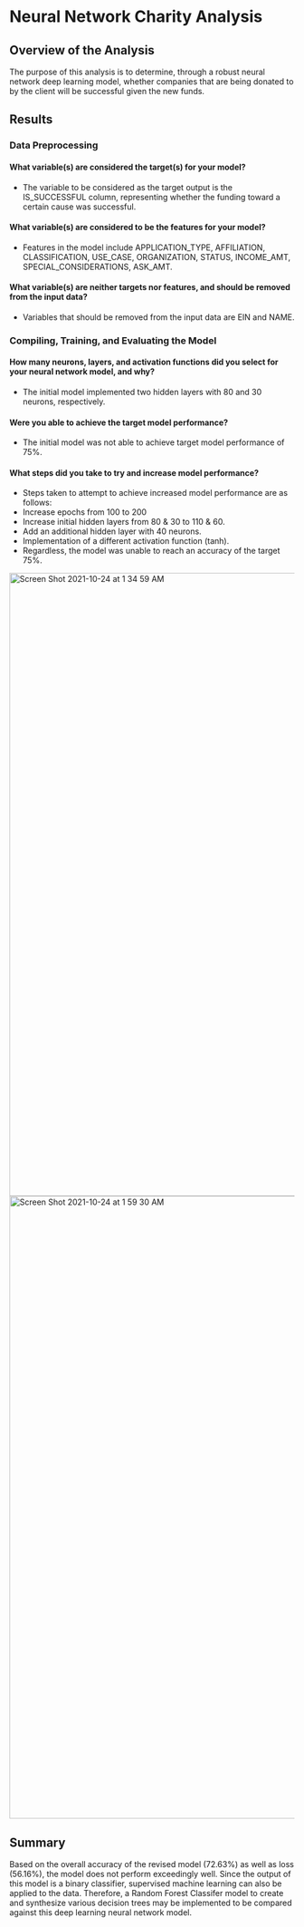 # Neural Network Charity Analysis
## Overview of the Analysis
The purpose of this analysis is to determine, through a robust neural network deep learning model, whether companies that are being donated to by the client will be successful given the new funds.

## Results
### Data Preprocessing
#### What variable(s) are considered the target(s) for your model?
- The variable to be considered as the target output is the IS_SUCCESSFUL column, representing whether the funding toward a certain cause was successful.
#### What variable(s) are considered to be the features for your model?
- Features in the model include APPLICATION_TYPE, AFFILIATION, CLASSIFICATION, USE_CASE, ORGANIZATION, STATUS, INCOME_AMT, SPECIAL_CONSIDERATIONS, ASK_AMT.
#### What variable(s) are neither targets nor features, and should be removed from the input data?
- Variables that should be removed from the input data are EIN and NAME.

### Compiling, Training, and Evaluating the Model
#### How many neurons, layers, and activation functions did you select for your neural network model, and why?
- The initial model implemented two hidden layers with 80 and 30 neurons, respectively.
#### Were you able to achieve the target model performance?
- The initial model was not able to achieve target model performance of 75%.
#### What steps did you take to try and increase model performance?
- Steps taken to attempt to achieve increased model performance are as follows:
 -  Increase epochs from 100 to 200
 -  Increase initial hidden layers from 80 & 30 to 110 & 60.
 -  Add an additional hidden layer with 40 neurons.
 -  Implementation of a different activation function (tanh). 
 -  Regardless, the model was unable to reach an accuracy of the target 75%.

<img width="1100" alt="Screen Shot 2021-10-24 at 1 34 59 AM" src="https://user-images.githubusercontent.com/85330159/138587318-66627901-0117-4e5c-bf09-0081095e1904.png">

<img width="1099" alt="Screen Shot 2021-10-24 at 1 59 30 AM" src="https://user-images.githubusercontent.com/85330159/138587327-4f1800b6-5994-448f-9c43-9019825448c5.png">

## Summary
Based on the overall accuracy of the revised model (72.63%) as well as loss (56.16%), the model does not perform exceedingly well. Since the output of this model is a binary classifier, supervised machine learning can also be applied to the data. Therefore, a Random Forest Classifer model to create and synthesize various decision trees may be implemented to be compared against this deep learning neural network model. 
